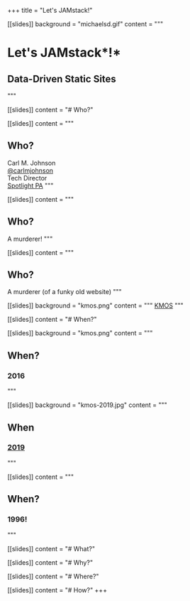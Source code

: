 +++
title = "Let's JAMstack!"

[[slides]]
background = "michaelsd.gif"
content = """
# Let's JAMstack*!*
## Data-Driven Static Sites
"""

[[slides]]
content = "# Who?"

[[slides]]
content = """
## Who?
Carl M. Johnson <br>
[@carlmjohnson](https://twitter.com/carlmjohnson) <br>
Tech Director <br>
[Spotlight PA](https://www.spotlightpa.org)
"""

[[slides]]
content = """
## Who?
A murderer!
"""

[[slides]]
content = """
## Who?
A murderer (of a funky old website)
"""

[[slides]]
background = "kmos.png"
content = """
[KMOS](http://web.archive.org/web/20160408195347/http://www.kmos.org/)
"""

[[slides]]
content = "# When?"

[[slides]]
background = "kmos.png"
content = """
## When?
### 2016
"""

[[slides]]
background = "kmos-2019.jpg"
content = """
## When
### [2019](https://www.kmos.org/)
"""

[[slides]]
content = """
## When?
### 1996!
"""

[[slides]]
content = "# What?"

[[slides]]
content = "# Why?"

[[slides]]
content = "# Where?"

[[slides]]
content = "# How?"
+++
